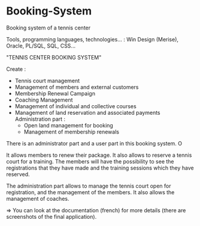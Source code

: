 # Booking-System
Booking system of a tennis center

Tools, programming languages, technologies... : Win Design (Merise), Oracle, PL/SQL, SQL, CSS...

"TENNIS CENTER BOOKING SYSTEM" 

Create :
- Tennis court management
- Management of members and external customers
- Membership Renewal Campaign
- Coaching Management
- Management of individual and collective courses
- Management of land reservation and associated payments 
Administration part :
  - Open land management for booking
  - Management of membership renewals


There is an administrator part and a user part in this booking system. O

It allows members to renew their package. It also allows to reserve a tennis court for a training. The members will have the possibility to see the registrations that they have made and the training sessions which they have reserved.

The administration part allows to manage the tennis court open for registration, and the management of the members. It also allows the management of coaches.


=> You can look at the documentation (french) for more details (there are screenshots of the final application).
